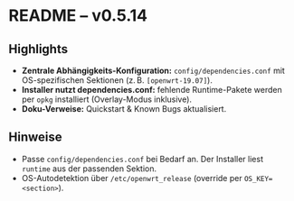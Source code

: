 # README – v0.5.14

## Highlights
- **Zentrale Abhängigkeits-Konfiguration:** `config/dependencies.conf` mit OS-spezifischen Sektionen (z. B. `[openwrt-19.07]`).
- **Installer nutzt dependencies.conf:** fehlende Runtime-Pakete werden per `opkg` installiert (Overlay-Modus inklusive).
- **Doku-Verweise:** Quickstart & Known Bugs aktualisiert.

## Hinweise
- Passe `config/dependencies.conf` bei Bedarf an. Der Installer liest `runtime` aus der passenden Sektion.
- OS-Autodetektion über `/etc/openwrt_release` (override per `OS_KEY=<section>`).
